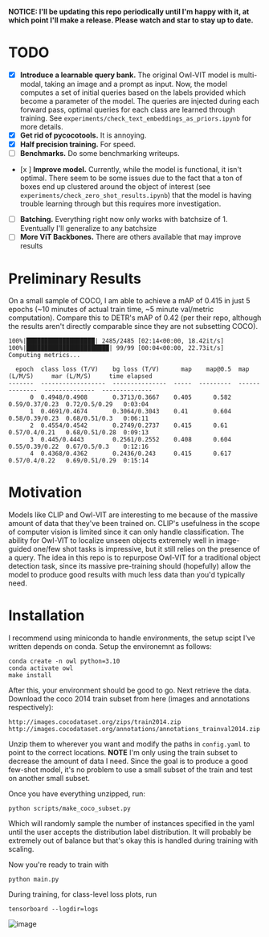 **NOTICE: I'll be updating this repo periodically until I'm happy with it, at which point I'll make a release. Please watch and star to stay up to date.**
# TODO
- [x] **Introduce a learnable query bank.** The original Owl-VIT model is multi-modal, taking an image and a prompt as input. Now, the model computes a set of initial queries based on the labels provided which become a parameter of the model. The queries are injected during each forward pass, optimal queries for each class are learned through training. See `experiments/check_text_embeddings_as_priors.ipynb` for more details.
- [x] **Get rid of pycocotools.** It is annoying.
- [x] **Half precision training.** For speed.
- [ ] **Benchmarks.** Do some benchmarking writeups.
- [x ] **Improve model.** Currently, while the model is functional, it isn't optimal. There seem to be some issues due to the fact that a ton of boxes end up clustered around the object of interest (see `experiments/check_zero_shot_results.ipynb`) that the model is having trouble learning through but this requires more investigation.
- [ ] **Batching.** Everything right now only works with batchsize of 1. Eventually I'll generalize to any batchsize
- [ ] **More ViT Backbones.** There are others available that may improve results

# Preliminary Results
On a small sample of COCO, I am able to achieve a mAP of 0.415 in just 5 epochs (~10 minutes of actual train time, ~5 minute val/metric computation). Compare this to DETR's mAP of 0.42 (per their repo, although the results aren't directly comparable since they are not subsetting COCO).
```
100%|███████████████████| 2485/2485 [02:14<00:00, 18.42it/s]
100%|███████████████████████| 99/99 [00:04<00:00, 22.73it/s]
Computing metrics...

  epoch  class loss (T/V)    bg loss (T/V)      map    map@0.5  map (L/M/S)     mar (L/M/S)     time elapsed
-------  ------------------  ---------------  -----  ---------  --------------  --------------  --------------
      0  0.4948/0.4908       0.3713/0.3667    0.405      0.582  0.59/0.37/0.23  0.72/0.5/0.29   0:03:04
      1  0.4691/0.4674       0.3064/0.3043    0.41       0.604  0.58/0.39/0.23  0.68/0.51/0.3   0:06:11
      2  0.4554/0.4542       0.2749/0.2737    0.415      0.61   0.57/0.4/0.21   0.68/0.51/0.28  0:09:13
      3  0.445/0.4443        0.2561/0.2552    0.408      0.604  0.55/0.39/0.22  0.67/0.5/0.3    0:12:16
      4  0.4368/0.4362       0.2436/0.243     0.415      0.617  0.57/0.4/0.22   0.69/0.51/0.29  0:15:14
```
# Motivation
Models like CLIP and Owl-VIT are interesting to me because of the massive amount of data that they've been trained on. CLIP's usefulness in the scope of computer vision is limited since it can only handle classification. The ability for Owl-VIT to localize unseen objects extremely well in image-guided one/few shot tasks is impressive, but it still relies on the presence of a query. The idea in this repo is to repurpose Owl-VIT for a traditional object detection task, since its massive pre-training should (hopefully) allow the model to produce good results with much less data than you'd typically need.

# Installation
I recommend using miniconda to handle environments, the setup scipt I've written depends on conda. Setup the environemnt as follows:

```
conda create -n owl python=3.10
conda activate owl
make install
```

After this, your environment should be good to go. Next retrieve the data. Download the coco 2014 train subset from here (images and annotations respectively):
```
http://images.cocodataset.org/zips/train2014.zip
http://images.cocodataset.org/annotations/annotations_trainval2014.zip
```

Unzip them to wherever you want and modify the paths in `config.yaml` to point to the correct locations. **NOTE** I'm only using the train subset to decrease the amount of data I need. Since the goal is to produce a good few-shot model, it's no problem to use a small subset of the train and test on another small subset.

Once you have everything unzipped, run:

```
python scripts/make_coco_subset.py
```

Which will randomly sample the number of instances specified in the yaml until the user accepts the distribution label distribution. It will probably be extremely out of balance but that's okay this is handled during training with scaling.

Now you're ready to train with

```
python main.py
```

During training, for class-level loss plots, run
```
tensorboard --logdir=logs
```
![image](assets/TensorBoard.png "Tensorboard Screenshot")
